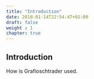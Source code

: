 ```yaml
---
title: "Introduction"
date: 2018-01-14T22:54:47+01:00
draft: false
weight : 1
chapter: true
---
```

## Introduction

How is Grafioschtrader used.